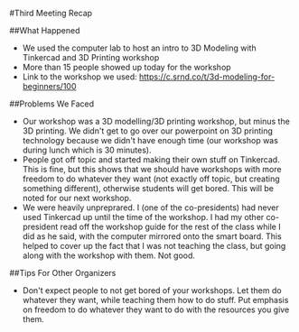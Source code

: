 #Third Meeting Recap

##What Happened
- We used the computer lab to host an intro to 3D Modeling with Tinkercad and 3D Printing workshop
- More than 15 people showed up today for the workshop
- Link to the workshop we used: https://c.srnd.co/t/3d-modeling-for-beginners/100

##Problems We Faced
- Our workshop was a 3D modelling/3D printing workshop, but minus the 3D printing. We didn't get to go over our
powerpoint on 3D printing technology because we didn't have enough time (our workshop was during lunch which is 
30 minutes).
- People got off topic and started making their own stuff on Tinkercad. This is fine, but this shows that we should
have workshops with more freedom to do whatever they want (not exactly off topic, but creating something
different), otherwise students will get bored. This will be noted for our next workshop.
- We were heavily unpreprared. I (one of the co-presidents) had never used Tinkercad up until the time of the
workshop. I had my other co-president read off the workshop guide for the rest of the class while I did as he said,
with the computer mirrored onto the smart board. This helped to cover up the fact that I was not teaching the class,
but going along with the workshop with them. Not good.

##Tips For Other Organizers
- Don't expect people to not get bored of your workshops. Let them do whatever they want, while teaching them how
to do stuff. Put emphasis on freedom to do whatever they want to do with the resources you give them.
